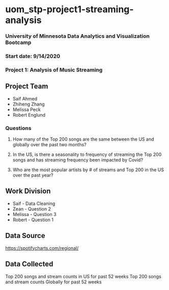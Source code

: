 # uom_stp-project1-streaming-analysis
### University of Minnesota Data Analytics and Visualization Bootcamp
### Start date: 9/14/2020
### Project 1: Analysis of Music Streaming

## Project Team

- Saif Ahmed
- Zhiheng Zhang
- Melissa Peck
- Robert Englund


### Questions

1. How many of the Top 200 songs are the same between the US and globally over the past two months?

2. In the US, is there a seasonality to frequency of streaming the Top 200 songs and has streaming frequency been impacted by Covid?

3. Who are the most popular artists by # of streams and Top 200 in the US over the past year?


## Work Division

- Saif - Data Cleaning
- Zean - Question 2
- Melissa - Question 3
- Robert - Question 1


## Data Source
https://spotifycharts.com/regional/


## Data Collected
Top 200 songs and stream counts in US for past 52 weeks
Top 200 songs and stream counts Globally for past 52 weeks
